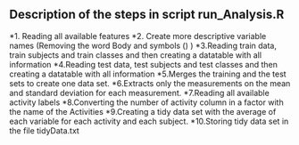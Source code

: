 ## Description of the steps in script run_Analysis.R

*1. Reading all available features
*2. Create more descriptive variable names (Removing the word Body and symbols () )
*3.Reading train data, train subjects and train classes and then creating a datatable with all information
*4.Reading test data, test subjects and test classes and then creating a datatable with all information
*5.Merges the training and the test sets to create one data set.
*6.Extracts only the measurements on the mean and standard deviation for each measurement.
*7.Reading all available activity labels
*8.Converting the number of activity column in a factor with the name of the Activities 
*9.Creating a tidy data set with the average of each variable for each activity and each subject.
*10.Storing tidy data set in the file tidyData.txt
